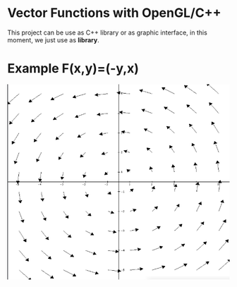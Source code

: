 # Vector Functions with OpenGL/C++ 

This project can be use as C++ library or as graphic interface, in this moment, we just use as **library**.

# Example F(x,y)=(-y,x)

![Vortex](./Examples/Vortex.png)


